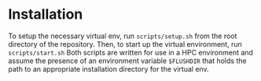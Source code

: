 # Installation 
To setup the necessary virtual env, run `scripts/setup.sh` from the root directory of the repository. Then, to start up the virtual environment, run `scripts/start.sh`
Both scripts are written for use in a HPC environment and assume the presence of an environment variable `$FLUSHDIR` that holds the path to an appropriate installation directory for the virtual env.
